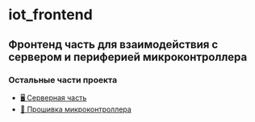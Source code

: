 # iot_frontend

## Фронтенд часть для взаимодействия с сервером и периферией микроконтроллера

### Остальные части проекта

- [🖥️ Серверная часть](https://github.com/necrosskull/iot_backend)
- [🤖 Прошивка микроконтроллера](https://github.com/necrosskull/iot_backend)
